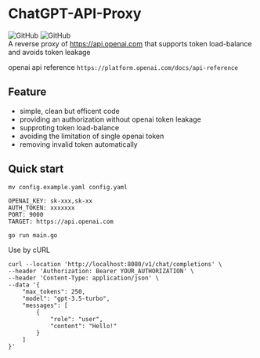 # ChatGPT-API-Proxy
![GitHub](https://img.shields.io/github/license/Heng-Bian/ChatGPT-API-Proxy)
![GitHub](https://img.shields.io/badge/build-pass-green)  
A reverse proxy of https://api.openai.com that supports token load-balance and avoids token leakage

openai api reference
`https://platform.openai.com/docs/api-reference`
## Feature

- simple, clean but efficent code
- providing an authorization without openai token leakage
- supproting token load-balance
- avoiding the limitation of single openai token
- removing invalid token automatically

## Quick start
```nashorn js
mv config.example.yaml config.yaml
```
```
OPENAI_KEY: sk-xxx,sk-xx
AUTH_TOKEN: xxxxxxx
PORT: 9000
TARGET: https://api.openai.com
```

```
go run main.go
```

Use by cURL
```
curl --location 'http://localhost:8080/v1/chat/completions' \
--header 'Authorization: Bearer YOUR_AUTHORIZATION' \
--header 'Content-Type: application/json' \
--data '{
    "max_tokens": 250,
    "model": "gpt-3.5-turbo",
    "messages": [
        {
            "role": "user",
            "content": "Hello!"
        }
    ]
}'
```
